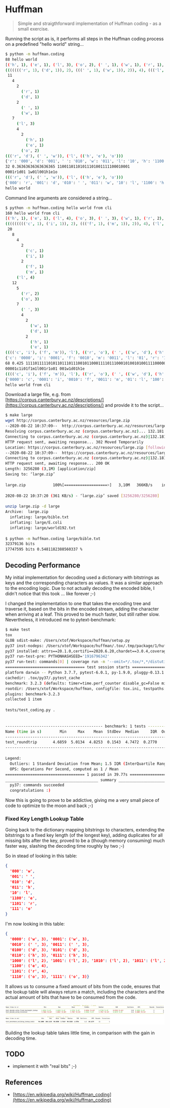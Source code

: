 # Huffman

> Simple and straigthforward implementation of Huffman coding - as a small exercise.

Running the script as is, it performs all steps in the Huffman coding process on a predefined "hello world" string...

```bash
$ python -m huffman.coding
88 hello world
[('h', 1), ('e', 1), ('l', 3), ('o', 2), (' ', 1), ('w', 1), ('r', 1), ('d', 1)]
((((((('r', 1), ('d', 1)), 2), (((' ', 1), ('w', 1)), 2)), 4), ((('l', 3), ((((('h', 1), ('e', 1)), 2), ('o', 2)), 4)), 7)), 11)
 11
   4
     2
       ('r', 1)
       ('d', 1)
     2
       (' ', 1)
       ('w', 1)
   7
     ('l', 3)
     4
       2
         ('h', 1)
         ('e', 1)
       ('o', 2)
((('r', 'd'), (' ', 'w')), ('l', (('h', 'e'), 'o')))
{'r': '000', 'd': '001', ' ': '010', 'w': '011', 'l': '10', 'h': '1100', 'e': '1101', 'o': '111'}
32 0.36363636363636365 11001101101011101001111100010001
0001r1d01 1w01l001h1e1o
((('r', 'd'), (' ', 'w')), ('l', (('h', 'e'), 'o')))
{'000': 'r', '001': 'd', '010': ' ', '011': 'w', '10': 'l', '1100': 'h', '1101': 'e', '111': 'o'}
hello world
```

Command line arguments are considered a string...

```bash
$ python -m huffman.coding hello world from cli
160 hello world from cli
[('h', 1), ('e', 1), ('l', 4), ('o', 3), (' ', 3), ('w', 1), ('r', 2), ('d', 1), ('f', 1), ('m', 1), ('c', 1), ('i', 1)]
((((((((('c', 1), ('i', 1)), 2), ((('f', 1), ('m', 1)), 2)), 4), ('l', 4)), 8), ((((('r', 2), ('o', 3)), 5), (((' ', 3), ((((('w', 1), ('d', 1)), 2), ((('h', 1), ('e', 1)), 2)), 4)), 7)), 12)), 20)
 20
   8
     4
       2
         ('c', 1)
         ('i', 1)
       2
         ('f', 1)
         ('m', 1)
     ('l', 4)
   12
     5
       ('r', 2)
       ('o', 3)
     7
       (' ', 3)
       4
         2
           ('w', 1)
           ('d', 1)
         2
           ('h', 1)
           ('e', 1)
(((('c', 'i'), ('f', 'm')), 'l'), (('r', 'o'), (' ', (('w', 'd'), ('h', 'e')))))
{'c': '0000', 'i': '0001', 'f': '0010', 'm': '0011', 'l': '01', 'r': '100', 'o': '101', ' ': '110', 'w': '11100', 'd': '11101', 'h': '11110', 'e': '11111'}
68 0.425 11110111110101101110111001011000111101110001010010100111100000010001
00001c1i01f1m1l001r1o01 001w1d01h1e
(((('c', 'i'), ('f', 'm')), 'l'), (('r', 'o'), (' ', (('w', 'd'), ('h', 'e')))))
{'0000': 'c', '0001': 'i', '0010': 'f', '0011': 'm', '01': 'l', '100': 'r', '101': 'o', '110': ' ', '11100': 'w', '11101': 'd', '11110': 'h', '11111': 'e'}
hello world from cli
```

Download a large file, e.g. from [https://corpus.canterbury.ac.nz/descriptions/](https://corpus.canterbury.ac.nz/descriptions/) and provide it to the script...

```bash
$ make large
wget http://corpus.canterbury.ac.nz/resources/large.zip
--2020-08-22 10:37:09--  http://corpus.canterbury.ac.nz/resources/large.zip
Resolving corpus.canterbury.ac.nz (corpus.canterbury.ac.nz)... 132.181.17.8
Connecting to corpus.canterbury.ac.nz (corpus.canterbury.ac.nz)|132.181.17.8|:80... connected.
HTTP request sent, awaiting response... 302 Moved Temporarily
Location: https://corpus.canterbury.ac.nz/resources/large.zip [following]
--2020-08-22 10:37:09--  https://corpus.canterbury.ac.nz/resources/large.zip
Connecting to corpus.canterbury.ac.nz (corpus.canterbury.ac.nz)|132.181.17.8|:443... connected.
HTTP request sent, awaiting response... 200 OK
Length: 3256280 (3,1M) [application/zip]
Saving to: ‘large.zip’

large.zip            100%[===================>]   3,10M   366KB/s    in 8,8s    

2020-08-22 10:37:20 (361 KB/s) - ‘large.zip’ saved [3256280/3256280]

unzip large.zip -d large
Archive:  large.zip
  inflating: large/bible.txt         
  inflating: large/E.coli            
  inflating: large/world192.txt      

$ python -m huffman.coding large/bible.txt
32379136 bits
17747595 bits 0.5481182388560337 %
```

## Decoding Performance

My initial implementation for decoding used a dictionary with bitstrings as keys and the corresponding characters as values. It was a similar approach to the encoding logic. Due to not actually decoding the encoded bible, I didn't notice that this took ... like forever ;-)

I changed the implementation to one that takes the encoding tree and traverse it, based on the bits in the encoded stream, adding the character when arriving at a leaf. This proved to be much faster, but still rather slow. Nevertheless, it introduced me to pytext-benchmark:

```bash
$ make test
tox
GLOB sdist-make: /Users/xtof/Workspace/huffman/setup.py
py37 inst-nodeps: /Users/xtof/Workspace/huffman/.tox/.tmp/package/1/huffman-0.0.2.zip
py37 installed: attrs==20.1.0,certifi==2020.6.20,chardet==3.0.4,coverage==5.2.1,coveralls==2.1.2,docopt==0.6.2,huffman @ file:///Users/xtof/Workspace/huffman/.tox/.tmp/package/1/huffman-0.0.2.zip,idna==2.10,importlib-metadata==1.7.0,iniconfig==1.0.1,more-itertools==8.4.0,packaging==20.4,pluggy==0.13.1,py==1.9.0,py-cpuinfo==7.0.0,pyparsing==2.4.7,pytest==6.0.1,pytest-benchmark==3.2.3,requests==2.24.0,six==1.15.0,toml==0.10.1,urllib3==1.25.10,zipp==3.1.0
py37 run-test-pre: PYTHONHASHSEED='1916796342'
py37 run-test: commands[0] | coverage run -m '--omit=*/.tox/*,*/distutils/*,*/tests/*' pytest
=================================== test session starts ===================================
platform darwin -- Python 3.7.7, pytest-6.0.1, py-1.9.0, pluggy-0.13.1
cachedir: .tox/py37/.pytest_cache
benchmark: 3.2.3 (defaults: timer=time.perf_counter disable_gc=False min_rounds=5 min_time=0.000005 max_time=1.0 calibration_precision=10 warmup=False warmup_iterations=100000)
rootdir: /Users/xtof/Workspace/huffman, configfile: tox.ini, testpaths: tests
plugins: benchmark-3.2.3
collected 1 item                                                                          

tests/test_coding.py .                                                              [100%]


------------------------------------------- benchmark: 1 tests ------------------------------------------
Name (time in s)        Min     Max    Mean  StdDev  Median     IQR  Outliers     OPS  Rounds  Iterations
---------------------------------------------------------------------------------------------------------
test_roundtrip       4.6859  5.0134  4.8253  0.1543  4.7472  0.2770       1;0  0.2072       5           1
---------------------------------------------------------------------------------------------------------

Legend:
  Outliers: 1 Standard Deviation from Mean; 1.5 IQR (InterQuartile Range) from 1st Quartile and 3rd Quartile.
  OPS: Operations Per Second, computed as 1 / Mean
=================================== 1 passed in 39.77s ====================================
_________________________________________ summary _________________________________________
  py37: commands succeeded
  congratulations :)
```

Now this is going to prove to be addictive, giving me a very small piece of code to optimize to the moon and back ;-)

### Fixed Key Length Lookup Table

Going back to the dictionary mapping bitstrings to characters, extending the bitstrings to a fixed key length (of the longest key), adding duplicates for all missing bits after the key, proved to be a (though memory consuming) much faster way, slashing the decoding time roughly by two ;-)

So in stead of looking in this table:

```json
{
  '000': 'w',
  '001': ' ',
  '010': 'd',
  '011': 'h',
  '10': 'l',
  '1100': 'e',
  '1101': 'r',
  '111': 'o'
}
```

I'm now looking in this table:

```json
{
  '0000': ('w', 3), '0001': ('w', 3),
  '0010': (' ', 3), '0011': (' ', 3),
  '0100': ('d', 3), '0101': ('d', 3),
  '0110': ('h', 3), '0111': ('h', 3),
  '1000': ('l', 2), '1001': ('l', 2), '1010': ('l', 2), '1011': ('l', 2),
  '1100': ('e', 4),
  '1101': ('r', 4),
  '1110': ('o', 3), '1111': ('o', 3)}
```

It allows us to consume a fixed amount of bits from the code, ensures that the lookup table will always return a match, including the characters and the actual amount of bits that have to be consumed from the code.

![Traversal vs Fixed Length Lookup Table](../media/traversal_vs_fixed_lookup.png)

Building the lookup table takes little time, in comparison with the gain in decoding time.

## TODO
- implement it with "real bits" ;-) 

## References

* [https://en.wikipedia.org/wiki/Huffman_coding](https://en.wikipedia.org/wiki/Huffman_coding)
